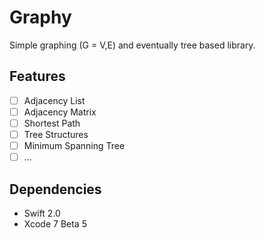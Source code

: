# Graphy
Simple graphing (G = V,E) and eventually tree based library.

## Features
- [ ] Adjacency List
- [ ] Adjacency Matrix
- [ ] Shortest Path
- [ ] Tree Structures
- [ ] Minimum Spanning Tree
- [ ] ...

## Dependencies
- Swift 2.0
- Xcode 7 Beta 5
